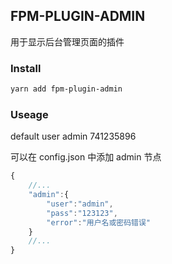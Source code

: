 ## FPM-PLUGIN-ADMIN
用于显示后台管理页面的插件

### Install
```bash
yarn add fpm-plugin-admin
```

### Useage

default user
admin
741235896

可以在 config.json 中添加 admin 节点
```javascript
{
    //...
    "admin":{
        "user":"admin",
        "pass":"123123",
        "error":"用户名或密码错误"
    }
    //...
}
```